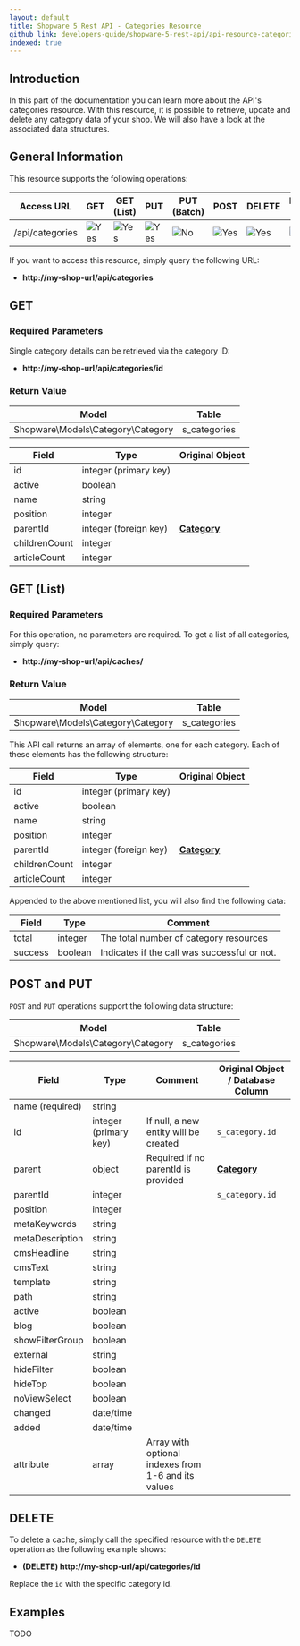 ```yaml
---
layout: default
title: Shopware 5 Rest API - Categories Resource
github_link: developers-guide/shopware-5-rest-api/api-resource-categories/index.md
indexed: true
---
```


## Introduction

In this part of the documentation you can learn more about the API's categories resource. With this resource, it is possible to retrieve, update and delete any category data of your shop. We will also have a look at the associated data structures.


## General Information

This resource supports the following operations:

|  Access URL                 | GET                | GET (List)      | PUT             | PUT (Batch)      | POST             | DELETE          | DELETE (Batch)  |
|-----------------------------|--------------------|-----------------|-----------------|------------------|------------------|-----------------|-----------------|
| /api/categories             | ![Yes](./img/yes.png)    | ![Yes](./img/yes.png) | ![Yes](./img/yes.png) | ![No](./img/no.png)    | ![Yes](./img/no.png)   | ![Yes](./img/yes.png) | ![No](./img/no.png)   |

If you want to access this resource, simply query the following URL:

* **http://my-shop-url/api/categories**

## GET

### Required Parameters
Single category details can be retrieved via the category ID:

* **http://my-shop-url/api/categories/id**

### Return Value
| Model					             | Table			|
|------------------------------------|------------------|
| Shopware\Models\Category\Category  | s_categories     |


| Field               | Type                  | Original Object                                                               |
|---------------------|-----------------------|-------------------------------------------------------------------------------|
| id				  | integer (primary key) | 							                                                  |
| active	          | boolean				  |                     							                              |
| name                | string                |       											                              |
| position            | integer               |             									                              |
| parentId            | integer (foreign key) | **[Category](./models/category)** 											  |
| childrenCount       | integer               | 														                      |
| articleCount		  | integer				  | 														                      |

## GET (List)

### Required Parameters

For this operation, no parameters are required.
To get a list of all categories, simply query:

* **http://my-shop-url/api/caches/**

### Return Value

| Model					             | Table			|
|------------------------------------|------------------|
| Shopware\Models\Category\Category  | s_categories     |


This API call returns an array of elements, one for each category. Each of these elements has the following structure:


| Field               | Type                  | Original Object                                                               |
|---------------------|-----------------------|-------------------------------------------------------------------------------|
| id				  | integer (primary key) | 							                                                  |
| active	          | boolean				  |                     							                              |
| name                | string                |       											                              |
| position            | integer               |             									                              |
| parentId            | integer (foreign key) | **[Category](./models/category)**											  |
| childrenCount       | integer               | 														                      |
| articleCount		  | integer				  | 														                      |

Appended to the above mentioned list, you will also find the following data:

| Field               | Type                  | Comment			                                |
|---------------------|-----------------------|-------------------------------------------------|
| total				  | integer				  | The total number of category resources          |
| success		      | boolean				  | Indicates if the call was successful or not.	|


## POST and PUT
`POST` and `PUT` operations support the following data structure:

| Model					             | Table			|
|------------------------------------|------------------|
| Shopware\Models\Category\Category  | s_categories     |

| Field               | Type                  | Comment                                              | Original Object / Database Column                                             |
|---------------------|-----------------------|------------------------------------------------------|-------------------------------------------------------------------------------|
| name (required)     | string				  |                                                      |       						                                                 |
| id     	          | integer (primary key) | If null, a new entity will be created    	         | `s_category.id`     							                                 |
| parent              | object                | Required if no parentId is provided                  | **[Category](./models/category)**											 |
| parentId            | integer               |                                                      | `s_category.id`            									                 |                
| position            | integer               |                                                      | 																			     |
| metaKeywords        | string                |												         | 														                         |
| metaDescription	  | string				  |                                                      | 														                         |
| cmsHeadline    	  | string				  |                                                      | 														                         |
| cmsText        	  | string				  |                                                      | 														                         |
| template       	  | string				  |                                                      | 														                         |
| path          	  | string				  |                                                      | 														                         |
| active         	  | boolean				  |                                                      | 														                         |
| blog          	  | boolean				  |                                                		 | 														                         |
| showFilterGroup	  | boolean				  |                                                      | 														                         |
| external       	  | string				  |                                                      | 														                         |
| hideFilter     	  | boolean				  |                                                      | 														                         |
| hideTop	          | boolean				  |                                                      | 														                         |
| noViewSelect  	  | boolean				  |                                                      | 														                         |
| changed       	  | date/time    		  |                                                      | 														                         |
| added         	  | date/time    		  |                                                      | 														                         |
| attribute     	  | array				  | Array with optional indexes from 1-6 and its values | 														                         |


## DELETE
To delete a cache, simply call the specified resource with the `DELETE` operation as the following example shows:

* **(DELETE) http://my-shop-url/api/categories/id**

Replace the `id` with the specific category id.

## Examples

TODO